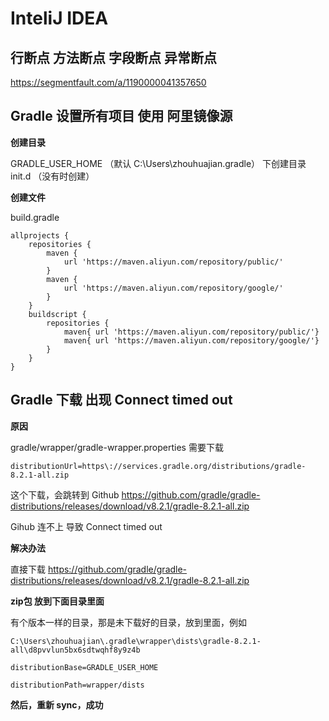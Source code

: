 # InteliJ IDEA

## 行断点 方法断点 字段断点 异常断点

https://segmentfault.com/a/1190000041357650

## Gradle 设置所有项目 使用 阿里镜像源

**创建目录**

GRADLE_USER_HOME （默认 C:\Users\zhouhuajian\.gradle） 下创建目录 init.d （没有时创建）

**创建文件**

build.gradle

```
allprojects {
    repositories {
        maven {
            url 'https://maven.aliyun.com/repository/public/'
        }
        maven {
            url 'https://maven.aliyun.com/repository/google/'
        }
    }
    buildscript {
        repositories {
            maven{ url 'https://maven.aliyun.com/repository/public/'}
            maven{ url 'https://maven.aliyun.com/repository/google/'}
        }
    }
}
```

## Gradle 下载 出现 Connect timed out

**原因**

gradle/wrapper/gradle-wrapper.properties 需要下载

`distributionUrl=https\://services.gradle.org/distributions/gradle-8.2.1-all.zip`

这个下载，会跳转到 Github https://github.com/gradle/gradle-distributions/releases/download/v8.2.1/gradle-8.2.1-all.zip

Gihub 连不上 导致 Connect timed out

**解决办法**

直接下载 https://github.com/gradle/gradle-distributions/releases/download/v8.2.1/gradle-8.2.1-all.zip

**zip包 放到下面目录里面**

有个版本一样的目录，那是未下载好的目录，放到里面，例如

`C:\Users\zhouhuajian\.gradle\wrapper\dists\gradle-8.2.1-all\d8pvvlun5bx6sdtwqhf8y9z4b`

`distributionBase=GRADLE_USER_HOME`  

`distributionPath=wrapper/dists`

**然后，重新 sync，成功**
